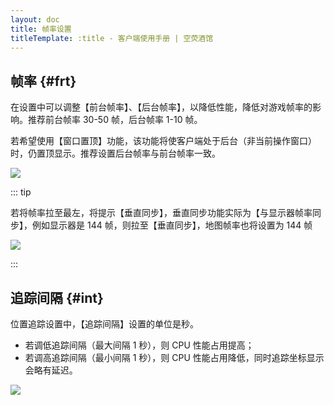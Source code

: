 ```yaml
---
layout: doc
title: 帧率设置
titleTemplate: :title - 客户端使用手册 | 空荧酒馆
---
```


[文：【地图性能占用高】前后台帧率设置]: # 'https://support.qq.com/products/321980/faqs/97183'
[#]: # '最后加入后台暂停的介绍'

## 帧率 {#frt}

在设置中可以调整【前台帧率】、【后台帧率】，以降低性能，降低对游戏帧率的影响。推荐前台帧率 30-50 帧，后台帧率 1-10 帧。

若希望使用【窗口置顶】功能，该功能将使客户端处于后台（非当前操作窗口）时，仍置顶显示。推荐设置后台帧率与前台帧率一致。

![](/imgs/zh/manual/bg-frate/1.png)

::: tip

若将帧率拉至最左，将提示【垂直同步】，垂直同步功能实际为【与显示器帧率同步】，例如显示器是 144 帧，则拉至【垂直同步】，地图帧率也将设置为 144 帧

![](/imgs/zh/manual/bg-frate/2.png)

:::

## 追踪间隔 {#int}

位置追踪设置中，【追踪间隔】设置的单位是秒。

- 若调低追踪间隔（最大间隔 1 秒），则 CPU 性能占用提高；
- 若调高追踪间隔（最小间隔 1 秒），则 CPU 性能占用降低，同时追踪坐标显示会略有延迟。

![](/imgs/zh/manual/bg-frate/3.png)
